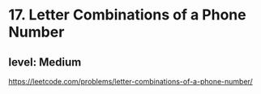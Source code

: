 # 17. Letter Combinations of a Phone Number
## level: Medium

https://leetcode.com/problems/letter-combinations-of-a-phone-number/
